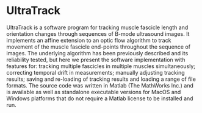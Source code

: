 # UltraTrack
UltraTrack is a software program for tracking muscle fascicle length and orientation changes through sequences of B-mode ultrasound images. It implements an affine extension to an optic flow algorithm to track movement of the muscle fascicle end-points throughout the sequence of images. The underlying algorithm has been previously described and its reliability tested, but here we present the software implementation with features for: tracking multiple fascicles in multiple muscles simultaneously; correcting temporal drift in measurements; manually adjusting tracking results; saving and re-loading of tracking results and loading a range of file formats. The source code was written in Matlab (The MathWorks Inc.) and is available as well as standalone executable versions for MacOS and Windows platforms that do not require a Matlab license to be installed and run. 

